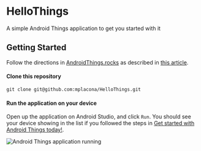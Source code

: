 # HelloThings
A simple Android Things application to get you started with it

## Getting Started
Follow the directions in [AndroidThings.rocks](https://www.androidthings.rocks) as described in [this article](https://www.androidthings.rocks/2017/01/02/get-started-with-android-things-today/).

#### Clone this repository
```
git clone git@github.com:mplacona/HelloThings.git
```

#### Run the application on your device
Open up the application on Android Studio, and click `Run`. You should see your device showing in the list if you followed the steps in [Get started with Android Things today!](https://www.androidthings.rocks/2017/01/02/get-started-with-android-things-today/).

![Android Things application running](https://www.androidthings.rocks/images/hello-things.png)
